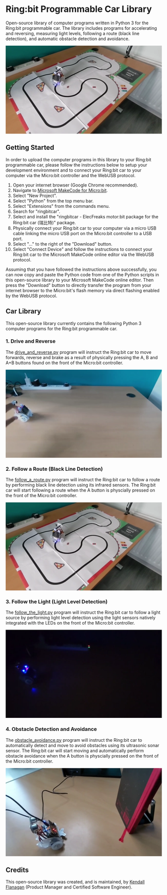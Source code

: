 # Ring:bit Programmable Car Library
Open-source library of computer programs written in Python 3 for the Ring:bit programmable car. The library includes programs for accelerating and reversing, measuring light levels, following a route (black line detection), and automatic obstacle detection and avoidance.

![Ring:bit programmable car](static/assets/images/example-2-in-action.webp "Ring:bit programmable car")

## Getting Started

In order to upload the computer programs in this library to your Ring:bit programmable car, please follow the instructions below to setup your development environment and to connect your Ring:bit car to your computer via the Micro:bit controller and the WebUSB protocol.

1. Open your internet browser (Google Chrome recommended).
2. Navigate to [Microsoft MakeCode for Micro:bit](https://makecode.microbit.org).
3. Select "New Project".
4. Select "Python" from the top menu bar.
5. Select "Extensions" from the commands menu.
6. Search for "ringbitcar".
7. Select and install the "ringbitcar - ElecFreaks motor:bit package for the Ring:bit car (瑞比特)" package.
8. Physically connect your Ring:bit car to your computer via a micro USB cable linking the micro USB port on the Micro:bit controller to a USB port.
9. Select "..." to the right of the "Download" button.
10. Select "Connect Device" and follow the instructions to connect your Ring:bit car to the Microsoft MakeCode online editor via the WebUSB protocol.

Assuming that you have followed the instructions above successfully, you can now copy and paste the Python code from one of the Python scripts in this open-source library to your Microsoft MakeCode online editor. Then press the "Download" button to directly transfer the program from your internet browser to the Micro:bit's flash memory via direct flashing enabled by the WebUSB protocol.

## Car Library

This open-source library currently contains the following Python 3 computer programs for the Ring:bit programmable car.

### 1. Drive and Reverse

The [drive_and_reverse.py](https://github.com/flanagkl/ringbit-car/blob/main/drive_and_reverse.py) program will instruct the Ring:bit car to move forwards, reverse and brake as a result of physically pressing the A, B and A+B buttons found on the front of the Micro:bit controller.

![Drive and Reverse](static/assets/images/example-1-in-action.webp "Drive and Reverse")

### 2. Follow a Route (Black Line Detection)

The [follow_a_route.py](https://github.com/flanagkl/ringbit-car/blob/main/follow_a_route.py) program will instruct the Ring:bit car to follow a route by performing black line detection using its infrared sensors. The Ring:bit car will start following a route when the A button is physcially pressed on the front of the Micro:bit controller.

![Follow a Route](static/assets/images/example-2-in-action.webp "Follow a Route")

### 3. Follow the Light (Light Level Detection)

The [follow_the_light.py](https://github.com/flanagkl/ringbit-car/blob/main/follow_the_light.py) program will instruct the Ring:bit car to follow a light source by performing light level detection using the light sensors natively integrated with the LEDs on the front of the Micro:bit controller.

![Follow the Light](static/assets/images/example-3-in-action.webp "Follow the Light")

### 4. Obstacle Detection and Avoidance

The [obstacle_avoidance.py](https://github.com/flanagkl/ringbit-car/blob/main/obstacle_avoidance.py) program will instruct the Ring:bit car to automatically detect and move to avoid obstacles using its ultrasonic sonar sensor. The Ring:bit car will start moving and automatically perform obstacle avoidance when the A button is physcially pressed on the front of the Micro:bit controller.

![Obstacle Detection and Avoidance](static/assets/images/example-4-in-action.webp "Obstacle Detection and Avoidance")

## Credits

This open-source library was created, and is maintained, by [Kendall Flanagan](https://www.linkedin.com/in/kendall-flanagan/) (Product Manager and Certified Software Engineer).
